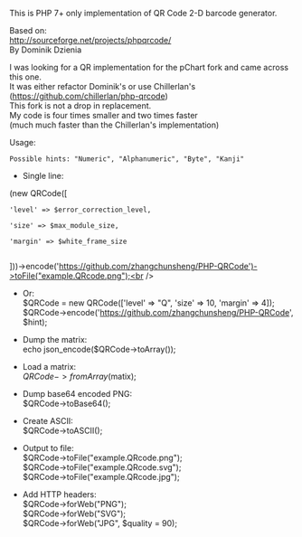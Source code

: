 
This is PHP 7+ only implementation of QR Code 2-D barcode generator.<br />

Based on:<br />
http://sourceforge.net/projects/phpqrcode/<br />
By Dominik Dzienia<br />

I was looking for a QR implementation for the pChart fork and came across this one.<br />
It was either refactor Dominik's or use Chillerlan's (https://github.com/chillerlan/php-qrcode)<br />
This fork is not a drop in replacement.<br />
My code is four times smaller and two times faster<br />
(much much faster than the Chillerlan's implementation)<br />

Usage:<br />

	Possible hints: "Numeric", "Alphanumeric", "Byte", "Kanji"

- Single line:<br />

(new QRCode([<br />
<pre><code>'level' => $error_correction_level,<br />
'size' => $max_module_size,<br />
'margin' => $white_frame_size<br />
</code></pre>
]))->encode('https://github.com/zhangchunsheng/PHP-QRCode')->toFile("example.QRcode.png");<br />

- Or:<br />
$QRCode = new QRCode(['level' => "Q", 'size' => 10, 'margin' => 4]);<br />
$QRCode->encode('https://github.com/zhangchunsheng/PHP-QRCode', $hint);<br />

- Dump the matrix:<br />
echo json_encode($QRCode->toArray());<br />

- Load a matrix:<br />
$QRCode->fromArray($matix);<br />

- Dump base64 encoded PNG:<br />
$QRCode->toBase64();<br />

- Create ASCII:<br />
$QRCode->toASCII();<br />

- Output to file:<br />
$QRCode->toFile("example.QRcode.png");<br />
$QRCode->toFile("example.QRcode.svg");<br />
$QRCode->toFile("example.QRcode.jpg");<br />

- Add HTTP headers:<br />
$QRCode->forWeb("PNG");<br />
$QRCode->forWeb("SVG");<br />
$QRCode->forWeb("JPG", $quality = 90);<br />
